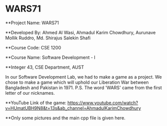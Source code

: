 # WARS71
**Project Name: WARS71

**Developed By: Ahmed Al Wasi, Ahmadul Karim Chowdhury, Aurunave Mollik Ruddro, Md. Shirajus Salekin Shafi

**Course Code: CSE 1200

**Course Name: Software Development - I

**Integer 43, CSE Department, AUST

In our Software Development Lab, we had to make a game as a project. We chose to make a game which will uphold our Liberation War between Bangladesh and Pakistan in 1971.
P.S. The word 'WARS' came from the first letter of our nicknames.

**YouTube Link of the game: https://www.youtube.com/watch?v=HUmatUBH9N8&t=13s&ab_channel=AhmadulKarimChowdhury

**Only some pictures and the main cpp file is given here.

